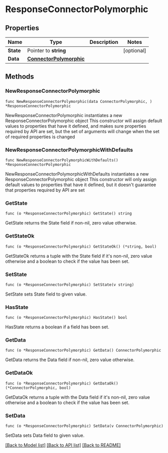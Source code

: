 # ResponseConnectorPolymorphic

## Properties

Name | Type | Description | Notes
------------ | ------------- | ------------- | -------------
**State** | Pointer to **string** |  | [optional] 
**Data** | [**ConnectorPolymorphic**](ConnectorPolymorphic.md) |  | 

## Methods

### NewResponseConnectorPolymorphic

`func NewResponseConnectorPolymorphic(data ConnectorPolymorphic, ) *ResponseConnectorPolymorphic`

NewResponseConnectorPolymorphic instantiates a new ResponseConnectorPolymorphic object
This constructor will assign default values to properties that have it defined,
and makes sure properties required by API are set, but the set of arguments
will change when the set of required properties is changed

### NewResponseConnectorPolymorphicWithDefaults

`func NewResponseConnectorPolymorphicWithDefaults() *ResponseConnectorPolymorphic`

NewResponseConnectorPolymorphicWithDefaults instantiates a new ResponseConnectorPolymorphic object
This constructor will only assign default values to properties that have it defined,
but it doesn't guarantee that properties required by API are set

### GetState

`func (o *ResponseConnectorPolymorphic) GetState() string`

GetState returns the State field if non-nil, zero value otherwise.

### GetStateOk

`func (o *ResponseConnectorPolymorphic) GetStateOk() (*string, bool)`

GetStateOk returns a tuple with the State field if it's non-nil, zero value otherwise
and a boolean to check if the value has been set.

### SetState

`func (o *ResponseConnectorPolymorphic) SetState(v string)`

SetState sets State field to given value.

### HasState

`func (o *ResponseConnectorPolymorphic) HasState() bool`

HasState returns a boolean if a field has been set.

### GetData

`func (o *ResponseConnectorPolymorphic) GetData() ConnectorPolymorphic`

GetData returns the Data field if non-nil, zero value otherwise.

### GetDataOk

`func (o *ResponseConnectorPolymorphic) GetDataOk() (*ConnectorPolymorphic, bool)`

GetDataOk returns a tuple with the Data field if it's non-nil, zero value otherwise
and a boolean to check if the value has been set.

### SetData

`func (o *ResponseConnectorPolymorphic) SetData(v ConnectorPolymorphic)`

SetData sets Data field to given value.



[[Back to Model list]](../README.md#documentation-for-models) [[Back to API list]](../README.md#documentation-for-api-endpoints) [[Back to README]](../README.md)


